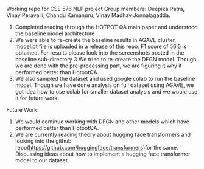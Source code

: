 Working repo for CSE 576 NLP project
Group members: Deepika Patra, Vinay Peravalli, Chandu Kamanuru, Vinay Madhav Jonnalagadda.  

1. Completed reading through the HOTPOT QA main paper and understood the baseline model architecture
2. We were able to re-create the baseline results in AGAVE cluster. model.pt file is uploaded in a release of 
   this repo. F1 score of 56.5 is obtained. For results please look into the screenshots posted in the baseline sub-directory
3  We tried to re-create the DFGN model. Though we are done with the pre-processing part, we are figuring it why it performed better than HotpotQA.
4. We also sampled the dataset and used google colab to run the baseline model. Though we have done analysis on full dataset using AGAVE, we got idea how to use colab for smaller dataset analysis and we would use it for future work.

Future Work:

1. We would continue working with DFGN and other models which have performed better than HotpotQA.
2. We are currently reading theory about hugging face transformers and looking into the github repo(https://github.com/huggingface/transformers)for the same. Discussing ideas about how to implement a hugging face transformer model to our dataset.



